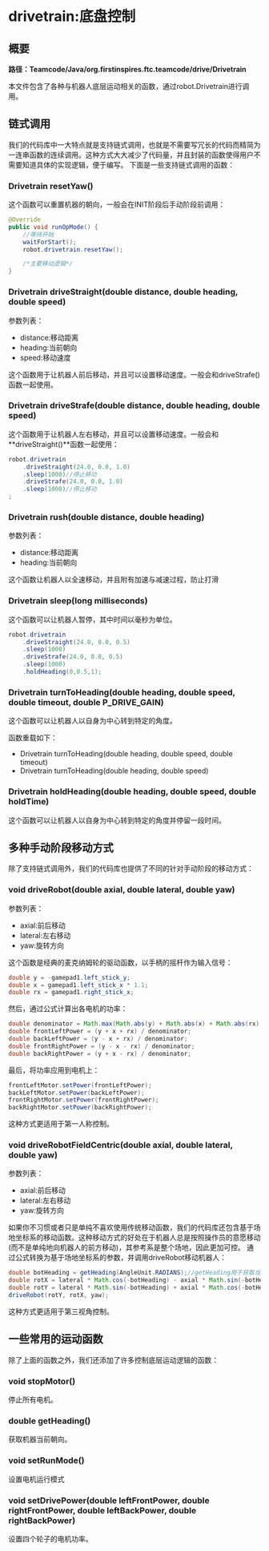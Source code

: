# drivetrain:底盘控制

## 概要
**路径：Teamcode/Java/org.firstinspires.ftc.teamcode/drive/Drivetrain**

本文件包含了各种与机器人底层运动相关的函数，通过robot.Drivetrain进行调用。
## 链式调用
我们的代码库中一大特点就是支持链式调用，也就是不需要写冗长的代码而精简为一连串函数的连续调用。这种方式大大减少了代码量，并且封装的函数使得用户不需要知道具体的实现逻辑，便于编写。
下面是一些支持链式调用的函数：
### Drivetrain resetYaw()
这个函数可以重置机器的朝向，一般会在INIT阶段后手动阶段前调用：
```java
@Override
public void runOpMode() {
    //等待开始
    waitForStart();
    robot.drivetrain.resetYaw();

    /*主要移动逻辑*/
}
```
### Drivetrain driveStraight(double distance, double heading, double speed)
参数列表：
- distance:移动距离
- heading:当前朝向
- speed:移动速度

这个函数用于让机器人前后移动，并且可以设置移动速度。一般会和driveStrafe()函数一起使用。
### Drivetrain driveStrafe(double distance, double heading, double speed)
这个函数用于让机器人左右移动，并且可以设置移动速度。一般会和**driveStraight()**函数一起使用：
```java
robot.drivetrain
    .driveStraight(24.0, 0.0, 1.0)
    .sleep(1000)//停止移动
    .driveStrafe(24.0, 0.0, 1.0)
    .sleep(1000)//停止移动
;
```
### Drivetrain rush(double distance, double heading)
参数列表：
- distance:移动距离
- heading:当前朝向

这个函数让机器人以全速移动，并且附有加速与减速过程，防止打滑
### Drivetrain sleep(long milliseconds)
这个函数可以让机器人暂停，其中时间以毫秒为单位。
```java
robot.drivetrain
    .driveStraight(24.0, 0.0, 0.5)
    .sleep(1000)
    .driveStrafe(24.0, 0.0, 0.5)
    .sleep(1000)
    .holdHeading(0,0.5,1);
```
### Drivetrain turnToHeading(double heading, double speed, double timeout, double P_DRIVE_GAIN)
这个函数可以让机器人以自身为中心转到特定的角度。

函数重载如下：
- Drivetrain turnToHeading(double heading, double speed, double timeout)
- Drivetrain turnToHeading(double heading, double speed)
### Drivetrain holdHeading(double heading, double speed, double holdTime)
这个函数可以让机器人以自身为中心转到特定的角度并停留一段时间。
## 多种手动阶段移动方式
除了支持链式调用外，我们的代码库也提供了不同的针对手动阶段的移动方式：
### void driveRobot(double axial, double lateral, double yaw)
参数列表：
- axial:前后移动
- lateral:左右移动
- yaw:旋转方向

这个函数是经典的麦克纳姆轮的驱动函数，以手柄的摇杆作为输入信号：
```java
double y = -gamepad1.left_stick_y;        
double x = gamepad1.left_stick_x * 1.1;            
double rx = gamepad1.right_stick_x;  
```            
然后，通过公式计算出各电机的功率：
```java
double denominator = Math.max(Math.abs(y) + Math.abs(x) + Math.abs(rx), 1);            
double frontLeftPower = (y + x + rx) / denominator;            
double backLeftPower = (y - x + rx) / denominator;            
double frontRightPower = (y - x - rx) / denominator;            
double backRightPower = (y + x - rx) / denominator;       
```        
最后，将功率应用到电机上：
```java
frontLeftMotor.setPower(frontLeftPower);            
backLeftMotor.setPower(backLeftPower);            
frontRightMotor.setPower(frontRightPower);            
backRightMotor.setPower(backRightPower);   
```
这种方式更适用于第一人称控制。
### void driveRobotFieldCentric(double axial, double lateral, double yaw)
参数列表：
- axial:前后移动
- lateral:左右移动
- yaw:旋转方向

如果你不习惯或者只是单纯不喜欢使用传统移动函数，我们的代码库还包含基于场地坐标系的移动函数。这种移动方式的好处在于机器人总是按照操作员的意愿移动(而不是单纯地向机器人的前方移动)，其参考系是整个场地，因此更加可控。
通过公式转换为基于场地坐标系的参数，并调用driveRobot移动机器人：
```java
double botHeading = getHeading(AngleUnit.RADIANS);//getHeading用于获取当前朝向
double rotX = lateral * Math.cos(-botHeading) - axial * Math.sin(-botHeading);
double rotY = lateral * Math.sin(-botHeading) + axial * Math.cos(-botHeading);
driveRobot(rotY, rotX, yaw);
```
这种方式更适用于第三视角控制。
## 一些常用的运动函数
除了上面的函数之外，我们还添加了许多控制底层运动逻辑的函数：
### void stopMotor()
停止所有电机。
### double getHeading()
获取机器当前朝向。
### void setRunMode()
设置电机运行模式
### void setDrivePower(double leftFrontPower, double rightFrontPower, double leftBackPower, double rightBackPower)
设置四个轮子的电机功率。